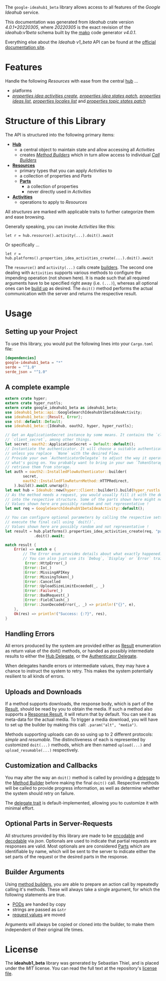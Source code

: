 <!---
DO NOT EDIT !
This file was generated automatically from 'src/generator/templates/api/README.md.mako'
DO NOT EDIT !
-->
The `google-ideahub1_beta` library allows access to all features of the *Google Ideahub* service.

This documentation was generated from *Ideahub* crate version *4.0.1+20220305*, where *20220305* is the exact revision of the *ideahub:v1beta* schema built by the [mako](http://www.makotemplates.org/) code generator *v4.0.1*.

Everything else about the *Ideahub* *v1_beta* API can be found at the
[official documentation site](https://console.cloud.google.com/apis/library/ideahub.googleapis.com).
# Features

Handle the following *Resources* with ease from the central [hub](https://docs.rs/google-ideahub1_beta/4.0.1+20220305/google_ideahub1_beta/Ideahub) ... 

* platforms
 * [*properties idea activities create*](https://docs.rs/google-ideahub1_beta/4.0.1+20220305/google_ideahub1_beta/api::PlatformPropertyIdeaActivityCreateCall), [*properties idea states patch*](https://docs.rs/google-ideahub1_beta/4.0.1+20220305/google_ideahub1_beta/api::PlatformPropertyIdeaStatePatchCall), [*properties ideas list*](https://docs.rs/google-ideahub1_beta/4.0.1+20220305/google_ideahub1_beta/api::PlatformPropertyIdeaListCall), [*properties locales list*](https://docs.rs/google-ideahub1_beta/4.0.1+20220305/google_ideahub1_beta/api::PlatformPropertyLocaleListCall) and [*properties topic states patch*](https://docs.rs/google-ideahub1_beta/4.0.1+20220305/google_ideahub1_beta/api::PlatformPropertyTopicStatePatchCall)




# Structure of this Library

The API is structured into the following primary items:

* **[Hub](https://docs.rs/google-ideahub1_beta/4.0.1+20220305/google_ideahub1_beta/Ideahub)**
    * a central object to maintain state and allow accessing all *Activities*
    * creates [*Method Builders*](https://docs.rs/google-ideahub1_beta/4.0.1+20220305/google_ideahub1_beta/client::MethodsBuilder) which in turn
      allow access to individual [*Call Builders*](https://docs.rs/google-ideahub1_beta/4.0.1+20220305/google_ideahub1_beta/client::CallBuilder)
* **[Resources](https://docs.rs/google-ideahub1_beta/4.0.1+20220305/google_ideahub1_beta/client::Resource)**
    * primary types that you can apply *Activities* to
    * a collection of properties and *Parts*
    * **[Parts](https://docs.rs/google-ideahub1_beta/4.0.1+20220305/google_ideahub1_beta/client::Part)**
        * a collection of properties
        * never directly used in *Activities*
* **[Activities](https://docs.rs/google-ideahub1_beta/4.0.1+20220305/google_ideahub1_beta/client::CallBuilder)**
    * operations to apply to *Resources*

All *structures* are marked with applicable traits to further categorize them and ease browsing.

Generally speaking, you can invoke *Activities* like this:

```Rust,ignore
let r = hub.resource().activity(...).doit().await
```

Or specifically ...

```ignore
let r = hub.platforms().properties_idea_activities_create(...).doit().await
```

The `resource()` and `activity(...)` calls create [builders][builder-pattern]. The second one dealing with `Activities` 
supports various methods to configure the impending operation (not shown here). It is made such that all required arguments have to be 
specified right away (i.e. `(...)`), whereas all optional ones can be [build up][builder-pattern] as desired.
The `doit()` method performs the actual communication with the server and returns the respective result.

# Usage

## Setting up your Project

To use this library, you would put the following lines into your `Cargo.toml` file:

```toml
[dependencies]
google-ideahub1_beta = "*"
serde = "^1.0"
serde_json = "^1.0"
```

## A complete example

```Rust
extern crate hyper;
extern crate hyper_rustls;
extern crate google_ideahub1_beta as ideahub1_beta;
use ideahub1_beta::api::GoogleSearchIdeahubV1betaIdeaActivity;
use ideahub1_beta::{Result, Error};
use std::default::Default;
use ideahub1_beta::{Ideahub, oauth2, hyper, hyper_rustls};

// Get an ApplicationSecret instance by some means. It contains the `client_id` and 
// `client_secret`, among other things.
let secret: oauth2::ApplicationSecret = Default::default();
// Instantiate the authenticator. It will choose a suitable authentication flow for you, 
// unless you replace  `None` with the desired Flow.
// Provide your own `AuthenticatorDelegate` to adjust the way it operates and get feedback about 
// what's going on. You probably want to bring in your own `TokenStorage` to persist tokens and
// retrieve them from storage.
let auth = oauth2::InstalledFlowAuthenticator::builder(
        secret,
        oauth2::InstalledFlowReturnMethod::HTTPRedirect,
    ).build().await.unwrap();
let mut hub = Ideahub::new(hyper::Client::builder().build(hyper_rustls::HttpsConnectorBuilder::new().with_native_roots().https_or_http().enable_http1().enable_http2().build()), auth);
// As the method needs a request, you would usually fill it with the desired information
// into the respective structure. Some of the parts shown here might not be applicable !
// Values shown here are possibly random and not representative !
let mut req = GoogleSearchIdeahubV1betaIdeaActivity::default();

// You can configure optional parameters by calling the respective setters at will, and
// execute the final call using `doit()`.
// Values shown here are possibly random and not representative !
let result = hub.platforms().properties_idea_activities_create(req, "parent")
             .doit().await;

match result {
    Err(e) => match e {
        // The Error enum provides details about what exactly happened.
        // You can also just use its `Debug`, `Display` or `Error` traits
         Error::HttpError(_)
        |Error::Io(_)
        |Error::MissingAPIKey
        |Error::MissingToken(_)
        |Error::Cancelled
        |Error::UploadSizeLimitExceeded(_, _)
        |Error::Failure(_)
        |Error::BadRequest(_)
        |Error::FieldClash(_)
        |Error::JsonDecodeError(_, _) => println!("{}", e),
    },
    Ok(res) => println!("Success: {:?}", res),
}

```
## Handling Errors

All errors produced by the system are provided either as [Result](https://docs.rs/google-ideahub1_beta/4.0.1+20220305/google_ideahub1_beta/client::Result) enumeration as return value of
the doit() methods, or handed as possibly intermediate results to either the 
[Hub Delegate](https://docs.rs/google-ideahub1_beta/4.0.1+20220305/google_ideahub1_beta/client::Delegate), or the [Authenticator Delegate](https://docs.rs/yup-oauth2/*/yup_oauth2/trait.AuthenticatorDelegate.html).

When delegates handle errors or intermediate values, they may have a chance to instruct the system to retry. This 
makes the system potentially resilient to all kinds of errors.

## Uploads and Downloads
If a method supports downloads, the response body, which is part of the [Result](https://docs.rs/google-ideahub1_beta/4.0.1+20220305/google_ideahub1_beta/client::Result), should be
read by you to obtain the media.
If such a method also supports a [Response Result](https://docs.rs/google-ideahub1_beta/4.0.1+20220305/google_ideahub1_beta/client::ResponseResult), it will return that by default.
You can see it as meta-data for the actual media. To trigger a media download, you will have to set up the builder by making
this call: `.param("alt", "media")`.

Methods supporting uploads can do so using up to 2 different protocols: 
*simple* and *resumable*. The distinctiveness of each is represented by customized 
`doit(...)` methods, which are then named `upload(...)` and `upload_resumable(...)` respectively.

## Customization and Callbacks

You may alter the way an `doit()` method is called by providing a [delegate](https://docs.rs/google-ideahub1_beta/4.0.1+20220305/google_ideahub1_beta/client::Delegate) to the 
[Method Builder](https://docs.rs/google-ideahub1_beta/4.0.1+20220305/google_ideahub1_beta/client::CallBuilder) before making the final `doit()` call. 
Respective methods will be called to provide progress information, as well as determine whether the system should 
retry on failure.

The [delegate trait](https://docs.rs/google-ideahub1_beta/4.0.1+20220305/google_ideahub1_beta/client::Delegate) is default-implemented, allowing you to customize it with minimal effort.

## Optional Parts in Server-Requests

All structures provided by this library are made to be [encodable](https://docs.rs/google-ideahub1_beta/4.0.1+20220305/google_ideahub1_beta/client::RequestValue) and 
[decodable](https://docs.rs/google-ideahub1_beta/4.0.1+20220305/google_ideahub1_beta/client::ResponseResult) via *json*. Optionals are used to indicate that partial requests are responses 
are valid.
Most optionals are are considered [Parts](https://docs.rs/google-ideahub1_beta/4.0.1+20220305/google_ideahub1_beta/client::Part) which are identifiable by name, which will be sent to 
the server to indicate either the set parts of the request or the desired parts in the response.

## Builder Arguments

Using [method builders](https://docs.rs/google-ideahub1_beta/4.0.1+20220305/google_ideahub1_beta/client::CallBuilder), you are able to prepare an action call by repeatedly calling it's methods.
These will always take a single argument, for which the following statements are true.

* [PODs][wiki-pod] are handed by copy
* strings are passed as `&str`
* [request values](https://docs.rs/google-ideahub1_beta/4.0.1+20220305/google_ideahub1_beta/client::RequestValue) are moved

Arguments will always be copied or cloned into the builder, to make them independent of their original life times.

[wiki-pod]: http://en.wikipedia.org/wiki/Plain_old_data_structure
[builder-pattern]: http://en.wikipedia.org/wiki/Builder_pattern
[google-go-api]: https://github.com/google/google-api-go-client

# License
The **ideahub1_beta** library was generated by Sebastian Thiel, and is placed 
under the *MIT* license.
You can read the full text at the repository's [license file][repo-license].

[repo-license]: https://github.com/Byron/google-apis-rsblob/main/LICENSE.md

